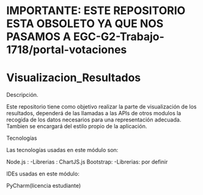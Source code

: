 # IMPORTANTE: ESTE REPOSITORIO ESTA OBSOLETO YA QUE NOS PASAMOS A EGC-G2-Trabajo-1718/portal-votaciones
# Visualizacion_Resultados
 
Descripción. 

Este repositorio tiene como objetivo realizar la parte de visualización de los resultados, dependerá de las llamadas a las APIs de otros modulos la recogida de los datos necesarios para una representación adecuada. 
Tambien se encargará del estilo propio de la aplicación.

Tecnologías

Las tecnologías usadas en este módulo son:

  Node.js :
    -Librerias : ChartJS.js
  Bootstrap:
    -Librerias: por definir

IDEs usadas en este módulo:

  PyCharm(licencia estudiante)
  
